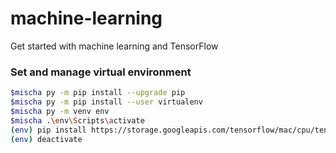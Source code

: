 # machine-learning
Get started with machine learning and TensorFlow

### Set and manage virtual environment

```bash
$mischa py -m pip install --upgrade pip
$mischa py -m pip install --user virtualenv
$mischa py -m venv env
$mischa .\env\Scripts\activate
(env) pip install https://storage.googleapis.com/tensorflow/mac/cpu/tensorflow-1.8.0-py3-none-any.whl
(env) deactivate
```
